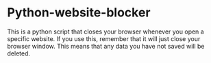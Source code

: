 # Python-website-blocker
This is a python script that closes your browser whenever you open a specific website. If you use this, remember that it will just close your browser window. This means that any data you have not saved will be deleted.
